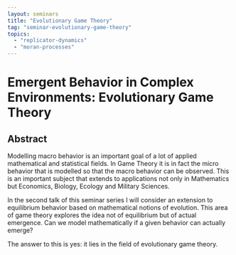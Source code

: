```yaml
---
layout: seminars
title: "Evolutionary Game Theory"
tag: "seminar-evolutionary-game-theory"
topics:
  - "replicator-dynamics"
  - "moran-processes"
---
```


# Emergent Behavior in Complex Environments: Evolutionary Game Theory

## Abstract

Modelling macro behavior is an important goal of a lot of applied mathematical and
statistical fields. In Game Theory it is in fact the micro behavior that is modelled
so that the macro behavior can be observed. This is an important subject that extends
to applications not only in Mathematics but Economics, Biology, Ecology and Military Sciences.

In the second talk of this seminar series I will consider an extension to equilibrium behavior
based on mathematical notions of evolution. This area of game theory explores the idea not
of equilibrium but of actual emergence. Can we model mathematically if a given behavior can
actually emerge?

The answer to this is yes: it lies in the field of evolutionary game theory.
